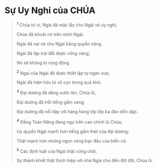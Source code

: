 # Sự Uy Nghi của CHÚA

> <sup><b>1</b></sup> Chúa trị vì, Ngài đã mặc lấy cho Ngài vẻ uy nghi;
> 
> Chúa đã khoát nó trên mình Ngài.
> 
> Ngài đã nai nịt cho Ngài bằng quyền năng.
> 
> Ngài đã lập trái đất được vững vàng;
> 
> Nó sẽ không bị rúng động.
> 
> <sup><b>2</b></sup> Ngai của Ngài đã được thiết lập tự ngàn xưa;
> 
> Ngài đã hiện hữu từ vô cực trong quá khứ.
>
> <sup><b>3</b></sup> Ðại dương đã dâng nước lên, Chúa ôi,
> 
> Ðại dương đã trỗi tiếng gầm vang;
> 
> Ðại dương đã nổi dậy với hàng hàng lớp lớp ba đào dồn dập.
> 
> <sup><b>4</b></sup> Ðấng Toàn Năng đang ngự trên cao chính là Chúa;
> 
> Uy quyền Ngài mạnh hơn tiếng gầm thét của đại dương;
> 
> Thật mạnh hơn những ngọn sóng bạc đầu của biển cả.
>
> <sup><b>5</b></sup> Các định luật của Ngài thật vững chãi;
> 
> Sự thánh khiết thật thích hiệp với nhà Ngài cho đến đời đời, Chúa ôi.